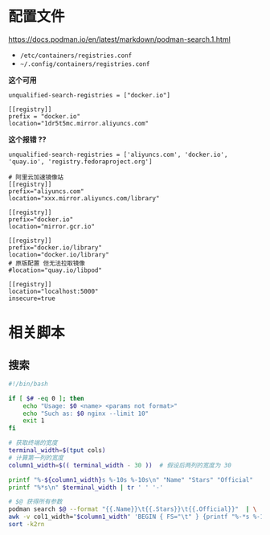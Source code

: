 
# 配置文件

https://docs.podman.io/en/latest/markdown/podman-search.1.html

- `/etc/containers/registries.conf`
- `~/.config/containers/registries.conf`

**这个可用**

```
unqualified-search-registries = ["docker.io"] 

[[registry]] 
prefix = "docker.io" 
location="1dr5t5mc.mirror.aliyuncs.com"
```

**这个报错 ??**
```
unqualified-search-registries = ['aliyuncs.com', 'docker.io', 'quay.io', 'registry.fedoraproject.org']

# 阿里云加速镜像站
[[registry]]
prefix="aliyuncs.com"
location="xxx.mirror.aliyuncs.com/library"

[[registry]]
prefix="docker.io"
location="mirror.gcr.io"

[[registry]]
prefix="docker.io/library"
location="docker.io/library"
# 原版配置 但无法拉取镜像
#location="quay.io/libpod" 

[[registry]]
location="localhost:5000"
insecure=true
```


# 相关脚本

## 搜索

```bash
#!/bin/bash

if [ $# -eq 0 ]; then
    echo "Usage: $0 <name> <params not format>"
    echo "Such as: $0 nginx --limit 10"
    exit 1
fi

# 获取终端的宽度
terminal_width=$(tput cols)
# 计算第一列的宽度
column1_width=$(( terminal_width - 30 ))  # 假设后两列的宽度为 30

printf "%-${column1_width}s %-10s %-10s\n" "Name" "Stars" "Official"
printf "%*s\n" $terminal_width | tr ' ' '-'

# $@ 获得所有参数
podman search $@ --format "{{.Name}}\t{{.Stars}}\t{{.Official}}"  | \
awk -v col1_width="$column1_width" 'BEGIN { FS="\t" } {printf "%-*s %-10s %-10s\n", col1_width, $1, $2, $3}' | \
sort -k2rn
```